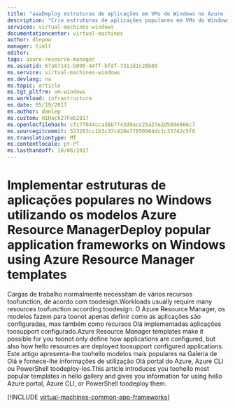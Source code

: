 ```yaml
---
title: "aaaDeploy estruturas de aplicações em VMs do Windows no Azure | Microsoft Docs"
description: "Crie estruturas de aplicações populares em VMs do Windows utilizando tooinstall de modelos do Gestor de recursos do Azure Active Directory, Docker e muitos mais."
services: virtual-machines-windows
documentationcenter: virtual-machines
author: dlepow
manager: timlt
editor: 
tags: azure-resource-manager
ms.assetid: 67a67141-b095-44ff-bfdf-7311d1c28b89
ms.service: virtual-machines-windows
ms.devlang: na
ms.topic: article
ms.tgt_pltfrm: vm-windows
ms.workload: infrastructure
ms.date: 05/19/2017
ms.author: danlep
ms.custom: H1Hack27Feb2017
ms.openlocfilehash: cfc7f044cca36b7743d9acc25a27e2d589e866c7
ms.sourcegitcommit: 523283cc1b3c37c428e77850964dc1c33742c5f0
ms.translationtype: MT
ms.contentlocale: pt-PT
ms.lasthandoff: 10/06/2017
---
```

# <a name="deploy-popular-application-frameworks-on-windows-using-azure-resource-manager-templates"></a><span data-ttu-id="eefb0-103">Implementar estruturas de aplicações populares no Windows utilizando os modelos Azure Resource Manager</span><span class="sxs-lookup"><span data-stu-id="eefb0-103">Deploy popular application frameworks on Windows using Azure Resource Manager templates</span></span> 

<span data-ttu-id="eefb0-104">Cargas de trabalho normalmente necessitam de vários recursos toofunction, de acordo com toodesign.</span><span class="sxs-lookup"><span data-stu-id="eefb0-104">Workloads usually require many resources toofunction according toodesign.</span></span> <span data-ttu-id="eefb0-105">O Azure Resource Manager, os modelos fazem para toonot apenas definir como as aplicações são configuradas, mas também como recursos Olá implementadas aplicações toosupport configurado.</span><span class="sxs-lookup"><span data-stu-id="eefb0-105">Azure Resource Manager templates make it possible for you toonot only define how applications are configured, but also how hello resources are deployed toosupport configured applications.</span></span> <span data-ttu-id="eefb0-106">Este artigo apresenta-lhe toohello modelos mais populares na Galeria de Olá e fornece-lhe informações de utilização Olá portal do Azure, Azure CLI ou PowerShell toodeploy-los.</span><span class="sxs-lookup"><span data-stu-id="eefb0-106">This article introduces you toohello most popular templates in hello gallery and gives you information for using hello Azure portal, Azure CLI, or PowerShell toodeploy them.</span></span>

[!INCLUDE [virtual-machines-common-app-frameworks](../../../includes/virtual-machines-common-app-frameworks.md)]

